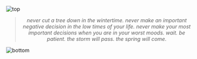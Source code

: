![top](https://github.com/user-attachments/assets/c0ff87ae-14a3-4edd-a449-ee6e0e2f73f5)

<!-- quote-start -->
<div align="center">

> *never cut a tree down in the wintertime. never make an important negative decision in the low times of your life. never make your most important decisions when you are in your worst moods. wait. be patient. the storm will pass. the spring will come.*

</div>
<!-- quote-end -->


![bottom](https://github.com/user-attachments/assets/bf2cc040-2664-4cf3-8aaa-9d397c8a8f5c)
